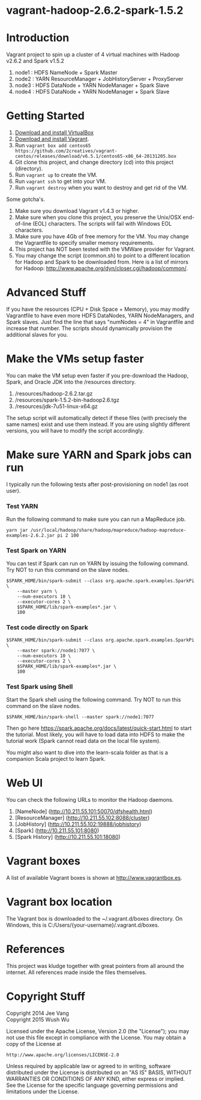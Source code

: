 vagrant-hadoop-2.6.2-spark-1.5.2
================================

# Introduction

Vagrant project to spin up a cluster of 4 virtual machines with Hadoop v2.6.2 and Spark v1.5.2

1. node1 : HDFS NameNode + Spark Master
2. node2 : YARN ResourceManager + JobHistoryServer + ProxyServer
3. node3 : HDFS DataNode + YARN NodeManager + Spark Slave
4. node4 : HDFS DataNode + YARN NodeManager + Spark Slave

# Getting Started

1. [Download and install VirtualBox](https://www.virtualbox.org/wiki/Downloads)
2. [Download and install Vagrant](http://www.vagrantup.com/downloads.html).
3. Run ```vagrant box add centos65 https://github.com/2creatives/vagrant-centos/releases/download/v6.5.1/centos65-x86_64-20131205.box```
4. Git clone this project, and change directory (cd) into this project (directory).
5. Run ```vagrant up``` to create the VM.
6. Run ```vagrant ssh``` to get into your VM.
7. Run ```vagrant destroy``` when you want to destroy and get rid of the VM.

Some gotcha's.

1. Make sure you download Vagrant v1.4.3 or higher.
2. Make sure when you clone this project, you preserve the Unix/OSX end-of-line (EOL) characters. The scripts will fail with Windows EOL characters.
3. Make sure you have 4Gb of free memory for the VM. You may change the Vagrantfile to specify smaller memory requirements.
4. This project has NOT been tested with the VMWare provider for Vagrant.
5. You may change the script (common.sh) to point to a different location for Hadoop and Spark to be downloaded from. Here is a list of mirrors for Hadoop: http://www.apache.org/dyn/closer.cgi/hadoop/common/.

# Advanced Stuff

If you have the resources (CPU + Disk Space + Memory), you may modify Vagrantfile to have even more HDFS DataNodes, YARN NodeManagers, and Spark slaves. Just find the line that says "numNodes = 4" in Vagrantfile and increase that number. The scripts should dynamically provision the additional slaves for you.

# Make the VMs setup faster
You can make the VM setup even faster if you pre-download the Hadoop, Spark, and Oracle JDK into the /resources directory.

1. /resources/hadoop-2.6.2.tar.gz
2. /resources/spark-1.5.2-bin-hadoop2.6.tgz
3. /resources/jdk-7u51-linux-x64.gz

The setup script will automatically detect if these files (with precisely the same names) exist and use them instead. If you are using slightly different versions, you will have to modify the script accordingly.

# Make sure YARN and Spark jobs can run
I typically run the following tests after post-provisioning on node1 (as root user). 

### Test YARN
Run the following command to make sure you can run a MapReduce job.

```
yarn jar /usr/local/hadoop/share/hadoop/mapreduce/hadoop-mapreduce-examples-2.6.2.jar pi 2 100
```

### Test Spark on YARN
You can test if Spark can run on YARN by issuing the following command. Try NOT to run this command on the slave nodes.

```
$SPARK_HOME/bin/spark-submit --class org.apache.spark.examples.SparkPi \
    --master yarn \
    --num-executors 10 \
    --executor-cores 2 \
    $SPARK_HOME/lib/spark-examples*.jar \
    100
```

### Test code directly on Spark	
```
$SPARK_HOME/bin/spark-submit --class org.apache.spark.examples.SparkPi \
    --master spark://node1:7077 \
    --num-executors 10 \
    --executor-cores 2 \
    $SPARK_HOME/lib/spark-examples*.jar \
    100
```
	
### Test Spark using Shell
Start the Spark shell using the following command. Try NOT to run this command on the slave nodes.

```
$SPARK_HOME/bin/spark-shell --master spark://node1:7077
```

Then go here https://spark.apache.org/docs/latest/quick-start.html to start the tutorial. Most likely, you will have to load data into HDFS to make the tutorial work (Spark cannot read data on the local file system).

You might also want to dive into the learn-scala folder as that is a companion Scala project to learn Spark.

# Web UI
You can check the following URLs to monitor the Hadoop daemons.

1. [NameNode] (http://10.211.55.101:50070/dfshealth.html)
2. [ResourceManager] (http://10.211.55.102:8088/cluster)
3. [JobHistory] (http://10.211.55.102:19888/jobhistory)
4. [Spark] (http://10.211.55.101:8080)
5. [Spark History] (http://10.211.55.101:18080)

# Vagrant boxes
A list of available Vagrant boxes is shown at http://www.vagrantbox.es. 

# Vagrant box location
The Vagrant box is downloaded to the ~/.vagrant.d/boxes directory. On Windows, this is C:/Users/{your-username}/.vagrant.d/boxes.

# References
This project was kludge together with great pointers from all around the internet. All references made inside the files themselves.

# Copyright Stuff
Copyright 2014 Jee Vang  
Copyright 2015 Wush Wu

Licensed under the Apache License, Version 2.0 (the "License");
you may not use this file except in compliance with the License.
You may obtain a copy of the License at

    http://www.apache.org/licenses/LICENSE-2.0

Unless required by applicable law or agreed to in writing, software
distributed under the License is distributed on an "AS IS" BASIS,
WITHOUT WARRANTIES OR CONDITIONS OF ANY KIND, either express or implied.
See the License for the specific language governing permissions and
limitations under the License.
